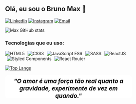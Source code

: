 ## Olá, eu sou o Bruno Max 🖖

[![LinkedIn](https://img.shields.io/badge/LinkedIn-0077B5?style=for-the-badge&logo=linkedin&logoColor=white)](https://www.linkedin.com/in/bruno-max-3665b3223/)
[![Instagram](https://img.shields.io/badge/Instagram-E4405F?style=for-the-badge&logo=instagram&logoColor=white)](https://www.instagram.com/bruno.sayden/)
[![Email](https://img.shields.io/badge/Gmail-D14836?style=for-the-badge&logo=gmail&logoColor=white)](mailto:brunomax84411@gmail.com)

![Max GitHub stats](https://github-readme-stats.vercel.app/api?username=bruno-oli&show_icons=true&theme=dark)

### Tecnologias que eu uso:

<div style="margin-bottom: 5px;">
  <img alt="HTML5" src="https://img.shields.io/badge/HTML-239120?style=for-the-badge&logo=html5&logoColor=white"></img>
  <img style="margin-left: 6px;" alt="CSS3" src="https://img.shields.io/badge/CSS-239120?&style=for-the-badge&logo=css3&logoColor=white"></img>
  <img style="margin-left: 6px;" alt="JavaScript ES6" src="[https://img.shields.io/badge/CSS-239120?&style=for-the-badge&logo=css3&logoColor=white](https://img.shields.io/badge/JavaScript-F7DF1E?style=for-the-badge&logo=javascript&logoColor=black)"></img>
  <img style="margin-left: 6px;" alt="SASS" src="https://img.shields.io/badge/Sass-CC6699?style=for-the-badge&logo=sass&logoColor=white"></img>
  <img style="margin-left: 6px;" alt="ReactJS" src="https://img.shields.io/badge/React-20232A?style=for-the-badge&logo=react&logoColor=61DAFB"></img>
  <img style="margin-left: 6px;" alt="Styled Components" src="https://img.shields.io/badge/styled--components-DB7093?style=for-the-badge&logo=styled-  components&logoColor=white"></img>
  <img style="margin-left: 6px;" alt="React Router" src="https://img.shields.io/badge/React_Router-CA4245?style=for-the-badge&logo=react-router&logoColor=white"></img>
</div>

[![Top Langs](https://github-readme-stats.vercel.app/api/top-langs/?username=bruno-oli&layout=compact)](https://github.com/anuraghazra/github-readme-stats)

<em style="text-align: center; padding: 8px; border-radius: 10px; color: black; font-size: 1.2rem; display: block; width: 400px; height: 60px; font-weight: bold; background-color: white;">"O amor é uma força tão real quanto a gravidade, experimente de vez em quando."</em>

